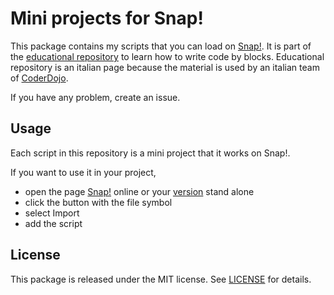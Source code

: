 # Mini projects for Snap!

This package contains my scripts that you can load on [Snap!](https://snap.berkeley.edu/).
It is part of the [educational repository](http://www.coderdojofosso.it/download/) to learn how to write code by blocks.
Educational repository is an italian page because the material is used by an italian team of [CoderDojo](https://coderdojo.com/).

If you have any problem, create an issue.

## Usage

Each script in this repository is a mini project that it works on Snap!.

If you want to use it in your project, 
- open the page [Snap!](http://snap.berkeley.edu/snapsource/snap.html) online or your [version](https://github.com/bilardi/snap-berkeley-edu) stand alone
- click the button with the file symbol
- select Import
- add the script

## License

This package is released under the MIT license.  See [LICENSE](LICENSE) for details.
